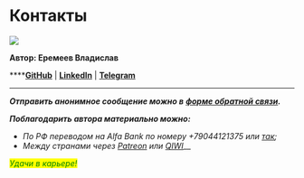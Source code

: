# Контакты

![](https://lh3.googleusercontent.com/8KRJh5XXh\_Ku6RsXqGDd7JF\_1F7upBR3ydHsUEy77DYUB5tmZaGrMqA4\_IBrtuFrt70ybyxdv4FL20gEs8JLuA\_i\_7VkQEHTI6XroF2FoxiNLYg4RwF9cQYIn1CemdZZxoOfeXgO)

**Автор: Еремеев Владислав**

****[**GitHub**](https://github.com/VladislavEremeev/QA\_bible) | [**LinkedIn**](https://www.linkedin.com/in/vladislaveremeev/) | [**Telegram**](https://t.me/Vladislav\_Eremeev)

***

_**Отправить анонимное сообщение можно в**_ [_**форме обратной связи**_](https://forms.yandex.ru/u/61e02b48c0332911705c01f8/)_**.**_

_**Поблагодарить автора материально можно:**_

* _По РФ переводом на Alfa Bank по номеру +79044121375 или_ [_так_](https://money.alfabank.ru/p2p/web/transfer/veremeev9866)_;_
* _Между странами через_ [_Patreon_](https://www.patreon.com/QA\_Bible) _или_ [_QIWI_](https://qiwi.com/n/VLADISLAV610)__



_<mark style="color:green;">Удачи в карьере!</mark>_
